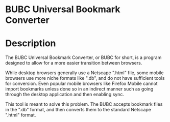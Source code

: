 # BUBC Universal Bookmark Converter

# Description
The BUBC Universal Bookmark Converter, or BUBC for short, is a program designed to allow for a more easier transition between browsers. 

While desktop browsers generally use a Netscape ".html" file, some mobile browsers use more niche formats like ".db", and do not have sufficient tools for conversion. Even popular mobile browsers like Firefox Mobile cannot import bookmarks unless done so in an indirect manner such as going through the desktop application and then enabling sync.

This tool is meant to solve this problem. The BUBC accepts bookmark files in the ".db" format, and then converts them to the standard Netscape ".html" format.
